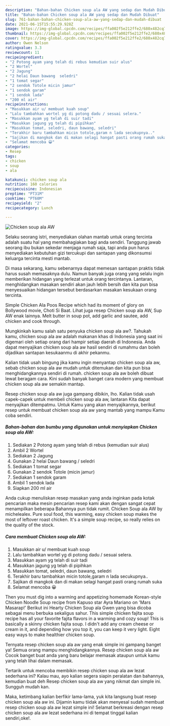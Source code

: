 ```yaml
---
description: "Bahan-bahan Chicken soup ala AW yang sedap dan Mudah Dibuat"
title: "Bahan-bahan Chicken soup ala AW yang sedap dan Mudah Dibuat"
slug: 761-bahan-bahan-chicken-soup-ala-aw-yang-sedap-dan-mudah-dibuat
date: 2021-06-15T15:55:29.928Z
image: https://img-global.cpcdn.com/recipes/ffa002f5e212ffe2/680x482cq70/chicken-soup-ala-aw-foto-resep-utama.jpg
thumbnail: https://img-global.cpcdn.com/recipes/ffa002f5e212ffe2/680x482cq70/chicken-soup-ala-aw-foto-resep-utama.jpg
cover: https://img-global.cpcdn.com/recipes/ffa002f5e212ffe2/680x482cq70/chicken-soup-ala-aw-foto-resep-utama.jpg
author: Owen Nelson
ratingvalue: 3.3
reviewcount: 11
recipeingredient:
- "2 Potong ayam yang telah di rebus kemudian suir alus"
- "2 Wortel"
- "2 Jagung"
- "2 helai Daun bawang  seledri"
- "1 tomat segar"
- "2 sendok Totole micin jamur"
- "1 sendok garam"
- "1 sendok lada"
- "200 ml air"
recipeinstructions:
- "Masukkan air u/ membuat kuah soup"
- "Lalu tambahkan wortel yg di potong dadu / sesuai selera."
- "Masukkan ayam yg telah di suir tadi"
- "Masukkan jagung yg telah di pipihkan"
- "Masukkan tomat, seledri, daun bawang, seledri"
- "Terakhir baru tambahkan micin totole,garam n lada secukupnya.."
- "Sajikan di mangkok dan di makan selagi hangat pasti orang rumah suka"
- "Selamat mencoba 😀"
categories:
- Resep
tags:
- chicken
- soup
- ala

katakunci: chicken soup ala 
nutrition: 160 calories
recipecuisine: Indonesian
preptime: "PT31M"
cooktime: "PT60M"
recipeyield: "2"
recipecategory: Lunch

---
```



![Chicken soup ala AW](https://img-global.cpcdn.com/recipes/ffa002f5e212ffe2/680x482cq70/chicken-soup-ala-aw-foto-resep-utama.jpg)

Selaku seorang istri, menyediakan olahan mantab untuk orang tercinta adalah suatu hal yang membahagiakan bagi anda sendiri. Tanggung jawab seorang ibu bukan sekedar menjaga rumah saja, tapi anda pun harus menyediakan kebutuhan gizi tercukupi dan santapan yang dikonsumsi keluarga tercinta mesti mantab.

Di masa  sekarang, kamu sebenarnya dapat memesan santapan praktis tidak harus susah memasaknya dulu. Namun banyak juga orang yang selalu ingin memberikan hidangan yang terlezat untuk orang tercintanya. Lantaran, menghidangkan masakan sendiri akan jauh lebih bersih dan kita pun bisa menyesuaikan hidangan tersebut berdasarkan masakan kesukaan orang tercinta. 

Simple Chicken Ala Poos Recipe which had its moment of glory on Bollywood movie, Choti Si Baat. Lihat juga resep Chicken soup ala AW, Sup AW enak lainnya. Melt butter in soup pot, add garlic and sautee, add chicken and cook through.

Mungkinkah kamu salah satu penyuka chicken soup ala aw?. Tahukah kamu, chicken soup ala aw adalah makanan khas di Indonesia yang saat ini digemari oleh setiap orang dari hampir setiap daerah di Indonesia. Anda dapat menyajikan chicken soup ala aw hasil sendiri di rumahmu dan boleh dijadikan santapan kesukaanmu di akhir pekanmu.

Kalian tidak usah bingung jika kamu ingin menyantap chicken soup ala aw, sebab chicken soup ala aw mudah untuk ditemukan dan kita pun bisa menghidangkannya sendiri di rumah. chicken soup ala aw boleh dibuat lewat beragam cara. Kini sudah banyak banget cara modern yang membuat chicken soup ala aw semakin mantap.

Resep chicken soup ala aw juga gampang dibikin, lho. Kalian tidak usah capek-capek untuk membeli chicken soup ala aw, lantaran Kita dapat menyajikan ditempatmu. Untuk Kamu yang akan menyajikannya, berikut resep untuk membuat chicken soup ala aw yang mantab yang mampu Kamu coba sendiri.

<!--inarticleads1-->

##### Bahan-bahan dan bumbu yang digunakan untuk menyiapkan Chicken soup ala AW:

1. Sediakan 2 Potong ayam yang telah di rebus (kemudian suir alus)
1. Ambil 2 Wortel
1. Sediakan 2 Jagung
1. Gunakan 2 helai Daun bawang / seledri
1. Sediakan 1 tomat segar
1. Gunakan 2 sendok Totole (micin jamur)
1. Sediakan 1 sendok garam
1. Ambil 1 sendok lada
1. Siapkan 200 ml air


Anda cukup menuliskan resep masakan yang anda inginkan pada kotak pencarian maka mesin pencarian resep kami akan dengan sangat cepat menampilkan beberapa Bahannya pun tidak rumit. Chicken Soup ala AW by michelealex. Pure soul food, this warming, easy chicken soup makes the most of leftover roast chicken. It&#39;s a simple soup recipe, so really relies on the quality of the stock. 

<!--inarticleads2-->

##### Cara membuat Chicken soup ala AW:

1. Masukkan air u/ membuat kuah soup
1. Lalu tambahkan wortel yg di potong dadu / sesuai selera.
1. Masukkan ayam yg telah di suir tadi
1. Masukkan jagung yg telah di pipihkan
1. Masukkan tomat, seledri, daun bawang, seledri
1. Terakhir baru tambahkan micin totole,garam n lada secukupnya..
1. Sajikan di mangkok dan di makan selagi hangat pasti orang rumah suka
1. Selamat mencoba 😀


Then you must dig into a warming and appetizing homemade Korean-style Chicken Noodle Soup recipe from Kapuso star Ayra Mariano on &#39;Mars Masarap!&#39; Berikut ini Hearty Chicken Soup ala Gwen yang bisa dicoba sebagai menu berbuka sekaligus sahur. This simple chicken fajita soup recipe has all your favorite fajita flavors in a warming and cozy soup! This is basically a skinny chicken fajita soup. I didn&#39;t add any cream cheese or cream in it, and depending how you top it, you can keep it very light. Eight easy ways to make healthier chicken soup. 

Ternyata resep chicken soup ala aw yang enak simple ini gampang banget ya! Semua orang mampu menghidangkannya. Resep chicken soup ala aw Cocok banget buat anda yang baru belajar memasak ataupun untuk kamu yang telah lihai dalam memasak.

Tertarik untuk mencoba membikin resep chicken soup ala aw lezat sederhana ini? Kalau mau, ayo kalian segera siapin peralatan dan bahannya, kemudian buat deh Resep chicken soup ala aw yang nikmat dan simple ini. Sungguh mudah kan. 

Maka, ketimbang kalian berfikir lama-lama, yuk kita langsung buat resep chicken soup ala aw ini. Dijamin kamu tiidak akan menyesal sudah membuat resep chicken soup ala aw lezat simple ini! Selamat berkreasi dengan resep chicken soup ala aw lezat sederhana ini di tempat tinggal kalian sendiri,oke!.

